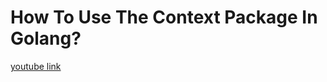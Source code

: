 # How To Use The Context Package In Golang?
[youtube link](https://www.youtube.com/watch?v=kaZOXRqFPCw&list=PL0xRBLFXXsP7-0IVCmoo2FEWBrQzfH2l8&index=4)